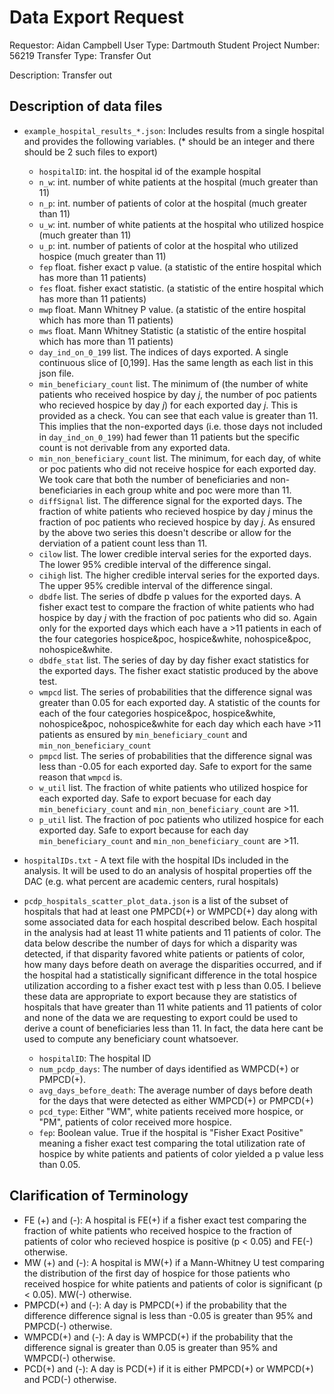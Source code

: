 # Data Export Request

Requestor: Aidan Campbell
User Type: Dartmouth Student
Project Number: 56219
Transfer Type: Transfer Out

Description: Transfer out

## Description of data files

- `example_hospital_results_*.json`: Includes results from a single hospital and provides the following variables. (* should be an integer and there should be 2 such files to export)
  - `hospitalID`: int. the hospital id of the example hospital
  - `n_w`: int. number of white patients at the hospital (much greater than 11)
  - `n_p`: int. number of patients of color at the hospital (much greater than 11)
  - `u_w`: int. number of white patients at the hospital who utilized hospice (much greater than 11)
  - `u_p`: int. number of patients of color at the hospital who utilized hospice (much greater than 11)
  - `fep` float. fisher exact p value. (a statistic of the entire hospital which has more than 11 patients)
  - `fes` float. fisher exact statistic. (a statistic of the entire hospital which has more than 11 patients) 
  - `mwp` float. Mann Whitney P value. (a statistic of the entire hospital which has more than 11 patients)
  - `mws` float. Mann Whitney Statistic (a statistic of the entire hospital which has more than 11 patients)
  - `day_ind_on_0_199` list. The indices of days exported. A single continuous slice of [0,199]. Has the same length as each list in this json file. 
  - `min_beneficiary_count` list. The minimum of (the number of white patients who received hospice by day $j$, the number of poc patients who recieved hospice by day $j$) for each exported day $j$. This is provided as a check. You can see that each value is greater than 11. This implies that the non-exported days (i.e. those days not included in `day_ind_on_0_199`) had fewer than 11 patients but the specific count is not derivable from any exported data.
  - `min_non_beneficiary_count` list. The minimum, for each day, of white or poc patients who did not receive hospice for each exported day. We took care that both the number of beneficiaries and non-beneficiaries in each group white and poc were more than 11. 
  - `diffSignal` list. The difference signal for the exported days. The fraction of white patients who recieved hospice by day $j$ minus the fraction of poc patients who recieved hospice by day $j$. As ensured by the above two series this doesn't describe or allow for the derviation of a patient count less than 11.
  - `cilow` list. The lower credible interval series for the exported days. The lower 95% credible interval of the difference singal. 
  - `cihigh` list. The higher credible interval series for the exported days. The upper 95% credible interval of the difference singal.
  - `dbdfe` list. The series of dbdfe p values for the exported days. A fisher exact test to compare the fraction of white patients who had hospice by day $j$ with the fraction of poc patients who did so. Again only for the exported days which each have a >11 patients in each of the four categories hospice&poc, hospice&white, nohospice&poc, nohospice&white.
  - `dbdfe_stat` list. The series of day by day fisher exact statistics for the exported days. The fisher exact statistic produced by the above test.
  - `wmpcd` list. The series of probabilities that the difference signal was greater than 0.05 for each exported day. A statistic of the counts for each of the four categories hospice&poc, hospice&white, nohospice&poc, nohospice&white for each day which each have >11 patients as ensured by `min_beneficiary_count` and `min_non_beneficiary_count`
  - `pmpcd` list. The series of probabilities that the difference signal was less than -0.05 for each exported day. Safe to export for the same reason that `wmpcd` is.
  - `w_util` list. The fraction of white patients who utilized hospice for each exported day. Safe to export becuase for each day `min_beneficiary_count` and `min_non_beneficiary_count` are >11.
  - `p_util` list. The fraction of poc patients who utilized hospice for each exported day. Safe to export because for each day `min_beneficiary_count` and `min_non_beneficiary_count` are >11.

- `hospitalIDs.txt` - A text file with the hospital IDs included in the analysis. It will be used to do an analysis of hospital properties off the DAC (e.g. what percent are academic centers, rural hospitals)

- `pcdp_hospitals_scatter_plot_data.json` is a list of the subset of hospitals that had at least one PMPCD(+) or WMPCD(+) day along with some associated data for each hospital described below. Each hospital in the analysis had at least 11 white patients and 11 patients of color. The data below describe the number of days for which a disparity was detected, if that disparity favored white patients or patients of color, how many days before death on average the disparities occurred, and if the hospital had a statistically significant difference in the total hospice utilization according to a fisher exact test with p less than 0.05. I believe these data are appropriate to export because they are statistics of hospitals that have greater than 11 white patients and 11 patients of color and none of the data we are requesting to export could be used to derive a count of beneficiaries less than 11. In fact, the data here cant be used to compute any beneficiary count whatsoever.
  - `hospitalID`: The hospital ID
  - `num_pcdp_days`: The number of days identified as WMPCD(+) or PMPCD(+).
  - `avg_days_before_death`: The average number of days before death for the days that were detected as either WMPCD(+) or PMPCD(+)
  - `pcd_type`: Either "WM", white patients received more hospice, or "PM", patients of color received more hospice.
  - `fep`: Boolean value. True if the hospital is "Fisher Exact Positive" meaning a fisher exact test comparing the total utilization rate of hospice by white patients and patients of color yielded a p value less than 0.05.

## Clarification of Terminology

- FE (+) and (-): A hospital is FE(+) if a fisher exact test comparing the fraction of white patients who received hospice to the fraction of patients of color who recieved hospice is positive (p < 0.05) and FE(-) otherwise.
- MW (+) and (-): A hospital is MW(+) if a Mann-Whitney U test comparing the distribution of the first day of hospice for those patients who received hospice for white patients and patients of color is significant (p < 0.05). MW(-) otherwise.
- PMPCD(+) and (-): A day is PMPCD(+) if the probability that the difference difference signal is less than -0.05 is greater than 95% and PMPCD(-) otherwise.
- WMPCD(+) and (-): A day is WMPCD(+) if the probability that the difference signal is greater than 0.05 is greater than 95% and WMPCD(-) otherwise.
- PCD(+) and (-): A day is PCD(+) if it is either PMPCD(+) or WMPCD(+) and PCD(-) otherwise.
